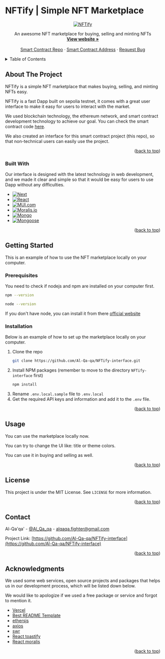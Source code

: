 <!-- Improved compatibility of back to top link: See: https://github.com/othneildrew/Best-README-Template/pull/73 -->
<a name="readme-top"></a>

<!-- PROJECT SHIELDS -->
<!--
*** I'm using markdown "reference style" links for readability.
*** Reference links are enclosed in brackets [ ] instead of parentheses ( ).
*** See the bottom of this document for the declaration of the reference variables
*** for contributors-url, forks-url, etc. This is an optional, concise syntax you may use.
*** https://www.markdownguide.org/basic-syntax/#reference-style-links
-->


<!-- PROJECT LOGO -->
<h1>NFTify | Simple NFT Marketplace</h1>
<div align="center">
  <a href="https://nftify-interface.vercel.app/">
    <img src="https://i.ibb.co/555S7sx/frame.png" alt="NFTify">
  </a>

  <p align="center">
    An awesome NFT marketplace for buying, selling and minting NFTs 
    <br />
    <a href="https://nftify-interface.vercel.app/"><strong>View website »</strong></a>
    <br />
    <br />
    <a href="https://github.com/Al-Qa-qa/NFTify">Smart Contract Repo</a>
    ·
    <a href="https://sepolia.etherscan.io/address/0x5Bc5d7Af02A93a3ed9De70300EB951B29B8b3b0d">Smart Contract Address</a>
    ·
    <a href="https://github.com/Al-Qa-qa/NFTify-interface/issues">Request Bug</a>
  </p>
</div>



<!-- TABLE OF CONTENTS -->
<details>
  <summary>Table of Contents</summary>
  <ol>
    <li>
      <a href="#about-the-project">About The Project</a>
      <ul>
        <li><a href="#built-with">Built With</a></li>
      </ul>
    </li>
    <li>
      <a href="#getting-started">Getting Started</a>
      <ul>
        <li><a href="#prerequisites">Prerequisites</a></li>
        <li><a href="#installation">Installation</a></li>
      </ul>
    </li>
    <li><a href="#usage">Usage</a></li>
    <li><a href="#license">License</a></li>
    <li><a href="#contact">Contact</a></li>
    <li><a href="#acknowledgments">Acknowledgments</a></li>
  </ol>
</details>

<!-- ABOUT THE PROJECT -->

## About The Project

NFTify is a simple NFT marketplace that makes buying, selling, and minting NFTs easy.

NFTify is a fast Dapp built on sepolia testnet, it comes with a great user interface to make it easy for users to interact with the market.

We used blockchain technology, the ethereum network, and smart contract development technology to achieve our goal. You can check the smart contract code [here](https://github.com/Al-Qa-qa/NFTify).

We also created an interface for this smart contract project (this repo), so that non-technical users can easily use the project.

<p align="right">(<a href="#readme-top">back to top</a>)</p>



### Built With

Our interface is designed with the latest technology in web development, and we made it clear and simple so that it would be easy for users to use Dapp without any difficulties.

* [![Next][Next.js]][Next-url]
* [![React][React.js]][React-url]
* [![MUI.com][MUI]][MUI-url]
* [![Moralis.io][Moralis]][Moralis-url]
* [![Mongo][MongoDB]][MongoDB-url]
* [![Mongoose][Mongoose]][Mongoose-url]


<p align="right">(<a href="#readme-top">back to top</a>)</p>

<!-- GETTING STARTED -->
## Getting Started

This is an example of how to use the NFT marketplace locally on your computer.

### Prerequisites

You need to check if nodejs and npm are installed on your computer first.

```sh
npm --version
```

```sh
node --version
```

If you don't have node, you can install it from there [official website](https://nodejs.org/en)


### Installation

Below is an example of how to set up the marketplace locally on your computer.

1. Clone the repo
   ```sh
   git clone https://github.com/Al-Qa-qa/NFTify-interface.git
   ```
2. Install NPM packages (remember to move to the directory `NFTify-interface` first)
   ```sh
   npm install
   ```
3. Rename `.env.local.sample` file to `.env.local`
4. Get the required API keys and information and add it to the `.env` file.


<p align="right">(<a href="#readme-top">back to top</a>)</p>



<!-- USAGE EXAMPLES -->
## Usage

You can use the marketplace locally now.

You can try to change the UI like: title or theme colors.

You can use it in buying and selling as well.

<p align="right">(<a href="#readme-top">back to top</a>)</p>

<!-- LICENSE -->
## License

This project is under the MIT License. See `LICENSE` for more information.

<p align="right">(<a href="#readme-top">back to top</a>)</p>


<!-- CONTACT -->
## Contact

Al-Qa'qa' - [@Al_Qa_qa](https://twitter.com/Al_Qa_qa) - alqaqa.fighter@gmail.com

Project Link: [https://github.com/Al-Qa-qa/NFTify-interface](https://github.com/Al-Qa-qa/NFTify-interface)

<p align="right">(<a href="#readme-top">back to top</a>)</p>


<!-- ACKNOWLEDGMENTS -->
## Acknowledgments

We used some web services, open source projects and packages that helps us in our development process, which will be listed down below.

We would like to apologize if we used a free package or service and forgot to mention it.

* [Vercel](https://vercel.com/)
* [Best README Template](https://github.com/othneildrew/Best-README-Template)
* [ethersjs](https://ethers.org/)
* [axios](https://www.axios.com/)
* [swr](https://swr.vercel.app/)
* [React toastify](https://fkhadra.github.io/react-toastify/introduction/)
* [React moralis](https://github.com/MoralisWeb3/react-moralis)

<p align="right">(<a href="#readme-top">back to top</a>)</p>



<!-- MARKDOWN LINKS & IMAGES -->
<!-- https://www.markdownguide.org/basic-syntax/#reference-style-links -->
[contributors-shield]: https://img.shields.io/github/contributors/othneildrew/Best-README-Template.svg?style=for-the-badge
[contributors-url]: https://github.com/othneildrew/Best-README-Template/graphs/contributors
[forks-shield]: https://img.shields.io/github/forks/othneildrew/Best-README-Template.svg?style=for-the-badge
[forks-url]: https://github.com/othneildrew/Best-README-Template/network/members
[stars-shield]: https://img.shields.io/github/stars/othneildrew/Best-README-Template.svg?style=for-the-badge
[stars-url]: https://github.com/othneildrew/Best-README-Template/stargazers
[issues-shield]: https://img.shields.io/github/issues/othneildrew/Best-README-Template.svg?style=for-the-badge
[issues-url]: https://github.com/othneildrew/Best-README-Template/issues
[license-shield]: https://img.shields.io/github/license/othneildrew/Best-README-Template.svg?style=for-the-badge
[license-url]: https://github.com/othneildrew/Best-README-Template/blob/master/LICENSE.txt
[linkedin-shield]: https://img.shields.io/badge/-LinkedIn-black.svg?style=for-the-badge&logo=linkedin&colorB=555
[linkedin-url]: https://linkedin.com/in/othneildrew
[product-screenshot]: images/screenshot.png
[Next.js]: https://img.shields.io/badge/next.js-000000?style=for-the-badge&logo=nextdotjs&logoColor=white
[Next-url]: https://nextjs.org/
[React.js]: https://img.shields.io/badge/React-20232A?style=for-the-badge&logo=react&logoColor=61DAFB
[React-url]: https://reactjs.org/
[MongoDB]: https://img.shields.io/badge/mongo_DB-47A248?style=for-the-badge&logo=mongodb&logoColor=white
[MongoDB-url]: https://www.mongodb.com/
[mongoose]: https://img.shields.io/badge/mongoose-880000?style=for-the-badge&logo=mongoose&logoColor=white
[mongoose-url]: https://mongoosejs.com/
[MUI]: https://img.shields.io/badge/mui-007FFF?style=for-the-badge&logo=mui&logoColor=white
[MUI-url]: https://mui.com/
[Moralis]: https://img.shields.io/badge/moralis-02d1ae?style=for-the-badge&logo=moralis&logoColor=white
[Moralis-url]: https://moralis.io/
